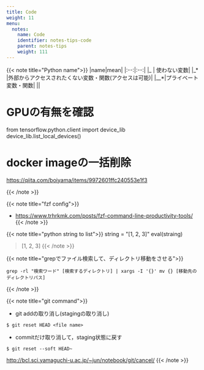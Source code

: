 ```yaml
---
title: Code
weight: 11
menu:
  notes:
    name: Code
    identifier: notes-tips-code
    parent: notes-tips
    weight: 111
---
```


{{< note title="Python name">}}
|name|mean|
|:--:|:--:|
|\_ | 使わない変数|
|\_\* |外部からアクセスされたくない変数・関数(アクセスは可能)|
|\_\_\*|プライベート変数・関数|
||


# GPUの有無を確認
from tensorflow.python.client import device_lib
device_lib.list_local_devices()

# docker imageの一括削除
https://qiita.com/boiyama/items/9972601ffc240553e1f3

{{< /note >}}

{{< note title="fzf config">}}
- https://www.trhrkmk.com/posts/fzf-command-line-productivity-tools/
{{< /note >}}

{{< note title="python string to list">}}
string = "[1, 2, 3]"
eval(straing)
> [1, 2, 3]
{{< /note >}}

{{< note title="grepでファイル検索して、ディレクトリ移動をさせる">}}
```
grep -rl "検索ワード" [検索するディレクトリ] | xargs -I '{}' mv {} [移動先のディレクトリパス]
```
{{< /note >}}

{{< note title="git command">}}
- git addの取り消し(stagingの取り消し)

```
$ git reset HEAD <file name>
```

- commitだけ取り消して，staging状態に戻す

```
$ git reset --soft HEAD~
```

http://bcl.sci.yamaguchi-u.ac.jp/~jun/notebook/git/cancel/
{{< /note >}}
